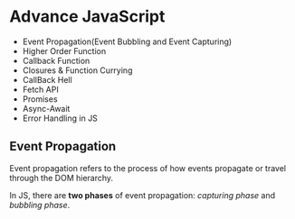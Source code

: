 # Advance JavaScript

*   Event Propagation(Event Bubbling and Event Capturing)
*   Higher Order Function
*   Callback Function
*   Closures & Function Currying
*   CallBack Hell
*   Fetch API
*   Promises
*   Async-Await
*   Error Handling in JS  

## Event Propagation

Event propagation refers to the process of how events propagate or travel through the DOM hierarchy.

In JS, there are **two phases** of event propagation:
*capturing phase* and *bubbling phase*.